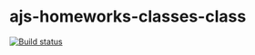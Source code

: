 # ajs-homeworks-classes-class

[![Build status](https://ci.appveyor.com/api/projects/status/plkulwfug9odkgao?svg=true)](https://ci.appveyor.com/project/dmitry-izjurov/ajs-homeworks-classes-class)

